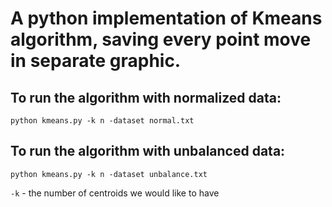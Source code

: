 # A python implementation of Kmeans algorithm, saving every point move in separate graphic.

## To run the algorithm with normalized data:
`python kmeans.py -k n -dataset normal.txt`

## To run the algorithm with unbalanced data:
`python kmeans.py -k n -dataset unbalance.txt`

`-k` - the number of centroids we would like to have